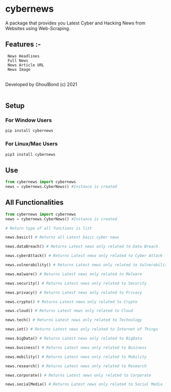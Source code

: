 <h1>cybernews</h1>
A package that provides you Latest Cyber and Hacking News from Websites using Web-Scraping.
<h2>Features :-</h2>

```
 News Headlines
 Full News
 News Article URL
 News Image
```
<br>
Developed by GhoulBond (c) 2021<br><br>

<h2>Setup</h2>


<h3>For Window Users</h3>

```python
pip install cybernews 
```

<h3>For Linux/Mac Users</h3>

```python
pip3 install cybernews
```

<h2>Use</h2>

```python
from cybernews import cybernews
news = cybernews.CyberNews() #Instance is created
```

<h2>All Functionalities</h2>

```python
from cybernews import cybernews
news = cybernews.CyberNews() #Instance is created

# Return type of all functions is list

news.basic() # Returns all Latest basic cyber news

news.dataBreach() # Returns Latest news only related to Data Breach

news.cyberAttack() # Returns Latest news only related to Cyber Attack

news.vulnerability() # Returns Latest news only related to Vulnerabilities

news.malware() # Returns Latest news only related to Malware

news.security() # Returns Latest news only related to Security

news.privacy() # Returns Latest news only related to Privacy

news.crypto() # Returns Latest news only related to Crypto

news.cloud() # Returns Latest news only related to Cloud

news.tech() # Returns Latest news only related to Technology

news.iot() # Returns Latest news only related to Internet of Things

news.bigData() # Returns Latest news only related to BigData

news.business() # Returns Latest news only related to Business

news.mobility() # Returns Latest news only related to Mobility

news.research() # Returns Latest news only related to Research

news.corporate() # Returns Latest news only related to Corporate

news.socialMedia() # Returns Latest news only related to Social Media
```